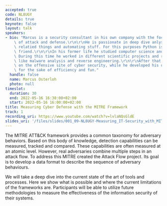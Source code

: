 ```yaml
---
accepted: true
code: NL8UGY
details: true
keynote: false
layout: talk
speakers:
- bio: "Marcus is a security consultant in his own company with the focus on the combination\
    \ of attack and defense.\r\n\r\nHe is passionate in deep dive anlysis of security\
    \ relatied things and automating stuff. For this purposes Python is always a good\
    \ friend.\r\n\r\nIn his former life he studied computer science and IT security.\
    \ During this time he worked in different scientific projects and researched topics\
    \ like malware analysis and reverse engineering.\r\n\r\nAfter that he focused\
    \ on the offensive site of cyber security, while he developed his own toolsets\
    \ for the sake of efficiency and fun."
  handle: false
  name: Marcus Osterloh
  photo: null
timeslot:
  duration: 30
  end: 2022-05-16 16:30:00+02:00
  start: 2022-05-16 16:00:00+02:00
title: Measuring Cyber Defense with the MITRE Framework
track: 1
recording_uri: https://www.youtube.com/watch?v=lvlaNQsGldE
slides_uri: '/files/slides/001_09-NL8UGY-Measuring_IT-Security_with_MITRE_ATTACK_v1_R55IcLF.pdf'
---
```


The MITRE ATT&CK framework provides a common taxonomy for adversary behaviors.
Based on this body of knowledge, detection capabilities can be measured, tracked and compared.
These capabilities are often measured at an atomic level.
However, real adversaries combine multiple steps in an attack flow.
To address this MITRE created the Attack Flow project.
Its goal is to develop a data format to describe the sequence of adversary behaviours.

We will take a deep dive into the current state of the art of tools and processes.
Here we show what is possible and where the current limitations of the frameworks are.
Participants will be able to utilize future methodologies to measure the effectiveness of the information security of their systems.